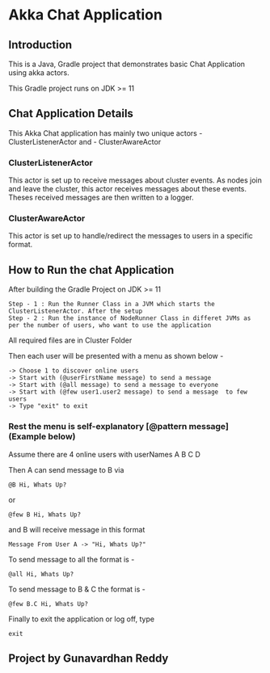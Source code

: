 # Akka Chat Application

## Introduction

This is a Java, Gradle project that demonstrates basic Chat Application using akka actors.

This Gradle project runs on JDK >= 11

## Chat Application Details

This Akka Chat application has mainly two unique actors - ClusterListenerActor and - ClusterAwareActor

### ClusterListenerActor 
This actor is set up to receive messages about cluster events. As nodes join and leave the cluster, this actor receives messages about these events. Theses received messages are then written to a logger.

### ClusterAwareActor
This actor is set up to handle/redirect the messages to users in a specific format.

## How to Run the chat Application
After building the Gradle Project on JDK >= 11

    Step - 1 : Run the Runner Class in a JVM which starts the ClusterListenerActor. After the setup
    Step - 2 : Run the instance of NodeRunner Class in differet JVMs as per the number of users, who want to use the application

All required files are in Cluster Folder

Then each user will be presented with a menu as shown below -

    -> Choose 1 to discover online users   
    -> Start with (@userFirstName message) to send a message
    -> Start with (@all message) to send a message to everyone
    -> Start with (@few user1.user2 message) to send a message  to few users
    -> Type "exit" to exit

### Rest the menu is self-explanatory [@pattern message] (Example below)

Assume there are 4 online users with userNames A B C D

Then A can send message to B via
    
    @B Hi, Whats Up?

or

    @few B Hi, Whats Up?

and B will receive message in this format
    
    Message From User A -> "Hi, Whats Up?"

To send message to all the format is -
    
    @all Hi, Whats Up?

To send message to B & C the format is -

    @few B.C Hi, Whats Up?

Finally to exit the application or log off, type

    exit

## Project by Gunavardhan Reddy